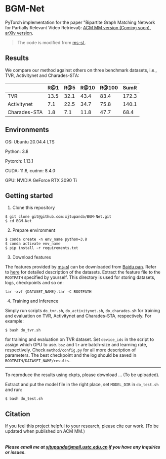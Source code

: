 # BGM-Net
PyTorch implementation for the paper "Bipartite Graph Matching Network for Partially Relevant Video Retrieval): [ACM MM version (Coming soon)](),  [arXiv version]().

> The code is modified from [ms-sl
](https://github.com/HuiGuanLab/ms-sl).

## Results
We compare our method against others on three benchmark datasets, i.e., TVR, Activitynet and Charades-STA:

|              | R@1  | R@5  | R@10 | R@100 | SumR  |
|--------------|------|------|------|-------|-------|
| TVR          | 13.5 | 32.1 | 43.4 | 83.4  | 172.3 |
| Activitynet  | 7.1  | 22.5 | 34.7 | 75.8  | 140.1 |
| Charades-STA | 1.8  | 7.1  | 11.8 | 47.7  | 68.4  |

## Environments

OS: Ubuntu 20.04.4 LTS 

Python: 3.8

Pytorch: 1.13.1

CUDA: 11.6, cudnn: 8.4.0

GPU: NVIDIA GeForce RTX 3090 Ti

## Getting started
1. Clone this repository
```shell
$ git clone git@github.com:xjtupanda/BGM-Net.git
$ cd BGM-Net
```

2. Prepare environment

```shell
$ conda create -n env_name python=3.8
$ conda activate env_name
$ pip install -r requirements.txt
```

3. Download features

The features provided by [ms-sl](https://github.com/HuiGuanLab/ms-sl) can be downloaded from [Baidu pan](https://pan.baidu.com/s/1UNu67hXCbA6ZRnFVPVyJOA?pwd=8bh4).
Refer to [here](https://github.com/HuiGuanLab/ms-sl/tree/main/dataset) for detailed description of the datasets.
Extract the feature file to the `ROOTPATH` specified by yourself. This directory is used for storing datasets, logs, checkpoints and so on:
```shell
tar -xvf {DATASET_NAME}.tar -C ROOTPATH
```
4. Training and Inference

Simply run scripts `do_tvr.sh`, `do_activitynet.sh`, `do_charades.sh` for training and evaluation on TVR, Activitynet and Charades-STA, respectively. For example:
```shell
$ bash do_tvr.sh
```
for training and evaluation on TVR dataset.
Set `device_ids` in the script to assign which GPU to use.
`bsz` and `lr` are batch-size and learning rate, respectively.
Check `method/config.py` for all more description of parameters.
The best checkpoint and the log should be saved in `ROOTPATH/DATASET_NAME/results`.

***
To reproduce the results using ckpts, please download ... (To be uploaded).

Extract and put the model file in the right place, set `MODEL_DIR` in `do_test.sh` and run:
```
$ bash do_test.sh
```
## Citation
If you feel this project helpful to your research, please cite our work. (To be updated when published on ACM MM.)
```
```

##### Please email me at xjtupanda@mail.ustc.edu.cn if you have any inquiries or issues.
